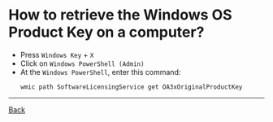 # How to retrieve the Windows OS Product Key on a computer?
- Press `Windows Key` + `X`
- Click on `Windows PowerShell (Admin)`
- At the `Windows PowerShell`, enter this command:
  ```
  wmic path SoftwareLicensingService get OA3xOriginalProductKey
  ```
---
[Back](../README.md)

